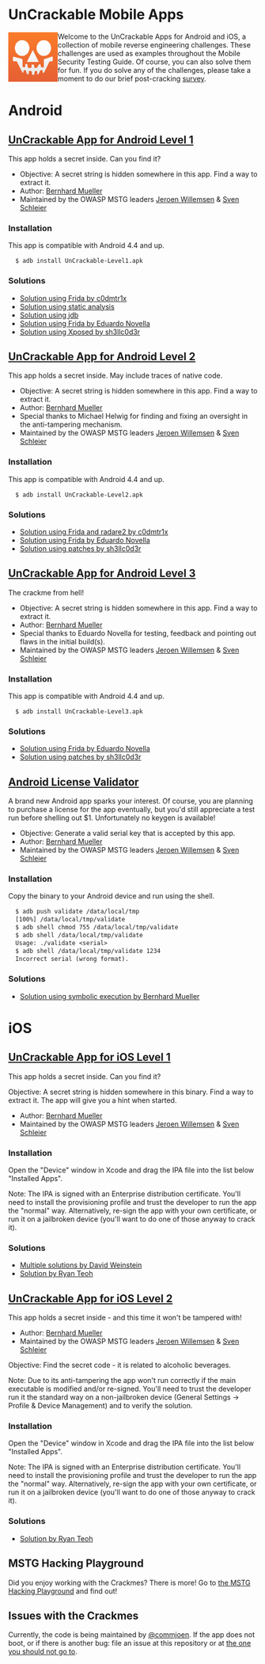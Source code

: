 # UnCrackable Mobile Apps

<img align="left" width="100px" src="../Document/Images/Other/uncrackable-logo.png">

Welcome to the UnCrackable Apps for Android and iOS, a collection of mobile reverse engineering challenges. These challenges are used as examples throughout the Mobile Security Testing Guide. Of course, you can also solve them for fun. If you do solve any of the challenges, please take a moment to do our brief post-cracking [survey](https://www.surveymonkey.com/r/2TS2MZJ).

# Android

## [UnCrackable App for Android Level 1](https://github.com/OWASP/owasp-mstg/tree/master/Crackmes/Android/Level_01/ "Android level 1")

This app holds a secret inside. Can you find it?

- Objective: A secret string is hidden somewhere in this app. Find a way to extract it.
- Author: [Bernhard Mueller](https://github.com/b-mueller "Bernhard Mueller")
- Maintained by the OWASP MSTG leaders [Jeroen Willemsen](https://github.com/commjoen "Jeroen Willemsen") & [Sven Schleier](https://github.com/sushi2k "Sven Schleier")

### Installation

This app is compatible with Android 4.4 and up.

```shell
  $ adb install UnCrackable-Level1.apk
```

### Solutions

- [Solution using Frida by c0dmtr1x](https://www.codemetrix.net/hacking-android-apps-with-frida-2/ "Solution by c0dmtr1x")
- [Solution using static analysis](0x05c-Reverse-Engineering-and-Tampering.md#reviewing-decompiled-java-code "Solution using static analysis")
- [Solution using jdb](0x05c-Reverse-Engineering-and-Tampering.md#debugging-release-apps "Solution using jdb")
- [Solution using Frida by Eduardo Novella](https://enovella.github.io/android/reverse/2017/05/18/android-owasp-crackmes-level-1.html "Solution by Eduardo Novella")
- [Solution using Xposed by sh3llc0d3r](http://sh3llc0d3r.com/owasp-uncrackable-android-level1/ "Solution by sh3llc0d3r")

## [UnCrackable App for Android Level 2](https://github.com/OWASP/owasp-mstg/tree/master/Crackmes/Android/Level_02/ "Android level 2")

This app holds a secret inside. May include traces of native code.

- Objective: A secret string is hidden somewhere in this app. Find a way to extract it.
- Author: [Bernhard Mueller](https://github.com/b-mueller "Bernhard Mueller")
- Special thanks to Michael Helwig for finding and fixing an oversight in the anti-tampering mechanism.
- Maintained by the OWASP MSTG leaders [Jeroen Willemsen](https://github.com/commjoen "Jeroen Willemsen") & [Sven Schleier](https://github.com/sushi2k "Sven Schleier")

### Installation

This app is compatible with Android 4.4 and up.

```shell
  $ adb install UnCrackable-Level2.apk
```

### Solutions

- [Solution using Frida and radare2 by c0dmtr1x](https://www.codemetrix.net/hacking-android-apps-with-frida-3/ "Solution by c0dmtr1x")
- [Solution using Frida by Eduardo Novella](https://enovella.github.io/android/reverse/2017/05/20/android-owasp-crackmes-level-2.html "Solution by Eduardo Novella")
- [Solution using patches by sh3llc0d3r](http://sh3llc0d3r.com/owasp-uncrackable-android-level2/ "Solution by sh3llc0d3r")

## [UnCrackable App for Android Level 3](https://github.com/OWASP/owasp-mstg/tree/master/Crackmes/Android/Level_03/ "Android level 3")

The crackme from hell!

- Objective: A secret string is hidden somewhere in this app. Find a way to extract it.
- Author: [Bernhard Mueller](https://github.com/b-mueller "Bernhard Mueller")
- Special thanks to Eduardo Novella for testing, feedback and pointing out flaws in the initial build(s).
- Maintained by the OWASP MSTG leaders [Jeroen Willemsen](https://github.com/commjoen "Jeroen Willemsen") & [Sven Schleier](https://github.com/sushi2k "Sven Schleier")

### Installation

This app is compatible with Android 4.4 and up.

```shell
  $ adb install UnCrackable-Level3.apk
```

### Solutions

- [Solution using Frida by Eduardo Novella](https://enovella.github.io/android/reverse/2017/05/20/android-owasp-crackmes-level-3.html "Solution by Eduardo Novella")
- [Solution using patches by sh3llc0d3r](http://sh3llc0d3r.com/owasp-uncrackable-android-level3/ "Solution by sh3llc0d3r")

## [Android License Validator](https://github.com/OWASP/owasp-mstg/tree/master/Crackmes/Android/License_01/ "Android License Validator")

A brand new Android app sparks your interest. Of course, you are planning to purchase a license for the app eventually, but you'd still appreciate a test run before shelling out $1. Unfortunately no keygen is available!

- Objective: Generate a valid serial key that is accepted by this app.
- Author: [Bernhard Mueller](https://github.com/b-mueller "Bernhard Mueller")
- Maintained by the OWASP MSTG leaders [Jeroen Willemsen](https://github.com/commjoen "Jeroen Willemsen") & [Sven Schleier](https://github.com/sushi2k "Sven Schleier")

### Installation

Copy the binary to your Android device and run using the shell.

```shell
  $ adb push validate /data/local/tmp
  [100%] /data/local/tmp/validate
  $ adb shell chmod 755 /data/local/tmp/validate
  $ adb shell /data/local/tmp/validate
  Usage: ./validate <serial>
  $ adb shell /data/local/tmp/validate 1234
  Incorrect serial (wrong format).
```

### Solutions

- [Solution using symbolic execution by Bernhard Mueller](0x05c-Reverse-Engineering-and-Tampering.md#symbolic-execution "Tampering and Reverse Engineering on Android - Symbolic Execution")

# iOS

## [UnCrackable App for iOS Level 1](https://github.com/OWASP/owasp-mstg/tree/master/Crackmes/iOS/Level_01/ "iOS level 1")

This app holds a secret inside. Can you find it?

Objective: A secret string is hidden somewhere in this binary. Find a way to extract it. The app will give you a hint when started.

- Author: [Bernhard Mueller](https://github.com/b-mueller "Bernhard Mueller")
- Maintained by the OWASP MSTG leaders [Jeroen Willemsen](https://github.com/commjoen "Jeroen Willemsen") & [Sven Schleier](https://github.com/sushi2k "Sven Schleier")

### Installation

Open the "Device" window in Xcode and drag the IPA file into the list below "Installed Apps".

Note: The IPA is signed with an Enterprise distribution certificate. You'll need to install the provisioning profile and trust the developer to run the app the "normal" way. Alternatively, re-sign the app with your own certificate, or run it on a jailbroken device (you'll want to do one of those anyway to crack it).

### Solutions

- [Multiple solutions by David Weinstein](https://www.nowsecure.com/blog/2017/04/27/owasp-ios-crackme-tutorial-frida/ "Solutions by David Weinstein")
- [Solution by Ryan Teoh](http://www.ryantzj.com/cracking-owasp-mstg-ios-crackme-the-uncrackable.html "Solution by Ryan Teoh")

## [UnCrackable App for iOS Level 2](https://github.com/OWASP/owasp-mstg/tree/master/Crackmes/iOS/Level_02/ "iOS level2")

This app holds a secret inside - and this time it won't be tampered with!

- Author: [Bernhard Mueller](https://github.com/b-mueller "Bernhard Mueller")
- Maintained by the OWASP MSTG leaders [Jeroen Willemsen](https://github.com/commjoen "Jeroen Willemsen") & [Sven Schleier](https://github.com/sushi2k "Sven Schleier")

Objective: Find the secret code - it is related to alcoholic beverages.

Note: Due to its anti-tampering the app won't run correctly if the main executable is modified and/or re-signed. You'll need to trust the developer run it the standard way on a non-jailbroken device (General Settings -> Profile & Device Management) and to verify the solution.

### Installation

Open the "Device" window in Xcode and drag the IPA file into the list below "Installed Apps".

Note: The IPA is signed with an Enterprise distribution certificate. You'll need to install the provisioning profile and trust the developer to run the app the "normal" way. Alternatively, re-sign the app with your own certificate, or run it on a jailbroken device (you'll want to do one of those anyway to crack it).

### Solutions

- [Solution by Ryan Teoh](http://www.ryantzj.com/cracking-owasp-mstg-ios-crackme-the-uncrackable.html "Solution by Ryan Teoh")

## MSTG Hacking Playground

Did you enjoy working with the Crackmes? There is more! Go to [the MSTG Hacking Playground](https://github.com/OWASP/MSTG-Hacking-Playground "MSTG-playground") and find out!

## Issues with the Crackmes

Currently, the code is being maintained by [@commjoen](https://github.com/commjoen "Jeroen Willemsen"). If the app does not boot, or if there is another bug: file an issue at this repository or at [the one you should not go to](https://github.com/commjoen/uncrackable_app "uncrackable_app repo").
